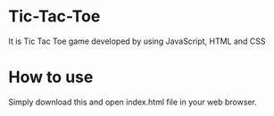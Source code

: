 # Tic-Tac-Toe
It is Tic Tac Toe game developed by using JavaScript, HTML and CSS

# How to use
Simply download this and open index.html file in your web browser.

